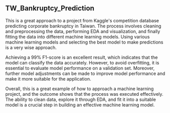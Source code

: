 ## TW_Bankruptcy_Prediction

This is a great approach to a project from Kaggle's competition database predicting corporate bankruptcy in Taiwan. The process involves cleaning and preprocessing the data, performing EDA and visualization, and finally fitting the data into different machine learning models. Using various machine learning models and selecting the best model to make predictions is a very wise approach.

Achieving a 99% F1-score is an excellent result, which indicates that the model can classify the data accurately. However, to avoid overfitting, it is essential to evaluate model performance on a validation set. Moreover, further model adjustments can be made to improve model performance and make it more suitable for the application.

Overall, this is a great example of how to approach a machine learning project, and the outcome shows that the process was executed effectively. The ability to clean data, explore it through EDA, and fit it into a suitable model is a crucial step in building an effective machine learning model.
